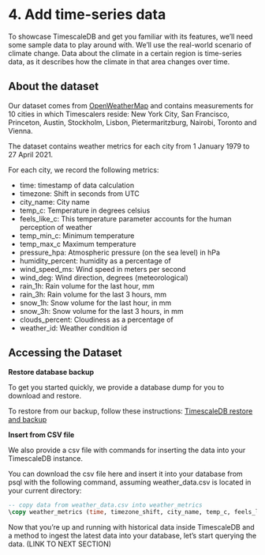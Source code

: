 # 4. Add time-series data

To showcase TimescaleDB and get you familiar with its features, we’ll need some sample data to play around with. We’ll use the real-world scenario of climate change. Data about the climate in a certain region is time-series data, as it describes how the climate in that area changes over time.

## About the dataset

Our dataset comes from [OpenWeatherMap](https://openweathermap.org) and contains measurements for 10 cities in which Timescalers reside: New York City, San Francisco, Princeton, Austin, Stockholm, Lisbon, Pietermaritzburg, Nairobi, Toronto and Vienna.

The dataset contains weather metrics for each city from 1 January 1979 to 27 April 2021.

For each city, we record the following metrics:

* time: timestamp of data calculation
* timezone: Shift in seconds from UTC
* city_name: City name
* temp_c: Temperature in degrees celsius
* feels_like_c:  This temperature parameter accounts for the human perception of weather 
* temp_min_c: Minimum temperature
* temp_max_c Maximum temperature
* pressure_hpa: Atmospheric pressure (on the sea level) in hPa
* humidity_percent:  humidity as a percentage of
* wind_speed_ms: Wind speed in meters per second
* wind_deg: Wind direction, degrees (meteorological)
* rain_1h: Rain volume for the last hour, mm
* rain_3h: Rain volume for the last 3 hours, mm
* snow_1h: Snow volume for the last hour, in mm 
* snow_3h: Snow volume for the last 3 hours, in mm
* clouds_percent: Cloudiness as a percentage of
* weather_id: Weather condition id

## Accessing the Dataset

**Restore database backup**

To get you started quickly, we provide a database dump for you to download and restore.

To restore from our backup, follow these instructions: [TimescaleDB restore and backup](https://docs.timescale.com/latest/using-timescaledb/backup)

**Insert from CSV file**

We also provide a csv file with commands for inserting the data into your TimescaleDB instance.

You can download the csv file here and insert it into your database from psql with the following command, assuming weather_data.csv is located in your current directory:

```sql
-- copy data from weather_data.csv into weather_metrics
\copy weather_metrics (time, timezone_shift, city_name, temp_c, feels_like_c, temp_min_c, temp_max_c, pressure_hpa, humidity_percent, wind_speed_ms, wind_deg, rain_1h_mm, rain_3h_mm, snow_1h_mm, snow_3h_mm, clouds_percent, weather_type_id) from './weather_data.csv' CSV HEADER;</td>
```
Now that you’re up and running with historical data inside TimescaleDB and a method to ingest the latest data into your database, let’s start querying the data. (LINK TO NEXT SECTION)
